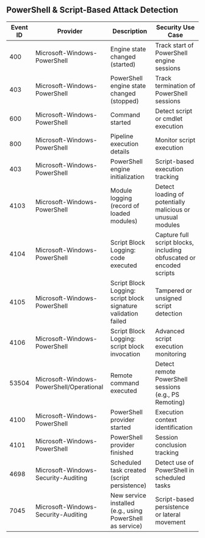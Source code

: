 ## PowerShell & Script-Based Attack Detection

| Event ID | Provider                                   | Description                                                        | Security Use Case                                                  |
|----------|--------------------------------------------|--------------------------------------------------------------------|----------------------------------------------------------------------|
| 400      | Microsoft-Windows-PowerShell               | Engine state changed (started)                                     | Track start of PowerShell engine sessions                           |
| 403      | Microsoft-Windows-PowerShell               | PowerShell engine state changed (stopped)                          | Track termination of PowerShell sessions                            |
| 600      | Microsoft-Windows-PowerShell               | Command started                                                    | Detect script or cmdlet execution                                   |
| 800      | Microsoft-Windows-PowerShell               | Pipeline execution details                                         | Monitor script execution                                            |
| 403      | Microsoft-Windows-PowerShell               | PowerShell engine initialization                                   | Script-based execution tracking                                     |
| 4103     | Microsoft-Windows-PowerShell               | Module logging (record of loaded modules)                          | Detect loading of potentially malicious or unusual modules          |
| 4104     | Microsoft-Windows-PowerShell               | Script Block Logging: code executed                                | Capture full script blocks, including obfuscated or encoded scripts |
| 4105     | Microsoft-Windows-PowerShell               | Script Block Logging: script block signature validation failed     | Tampered or unsigned script detection                              |
| 4106     | Microsoft-Windows-PowerShell               | Script Block Logging: script block invocation                      | Advanced script execution monitoring                               |
| 53504    | Microsoft-Windows-PowerShell/Operational   | Remote command executed                                            | Detect remote PowerShell sessions (e.g., PS Remoting)               |
| 4100     | Microsoft-Windows-PowerShell               | PowerShell provider started                                        | Execution context identification                                   |
| 4101     | Microsoft-Windows-PowerShell               | PowerShell provider finished                                       | Session conclusion tracking                                        |
| 4698     | Microsoft-Windows-Security-Auditing        | Scheduled task created (script persistence)                        | Detect use of PowerShell in scheduled tasks                         |
| 7045     | Microsoft-Windows-Security-Auditing        | New service installed (e.g., using PowerShell as service)          | Script-based persistence or lateral movement                        |
